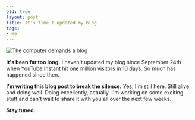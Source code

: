 ```yaml
---
old: true
layout: post
title: It's time I updated my blog
tags:
- me
---
```


![The computer demands a blog](/images/the-computer-demands-a-blog.gif)

**It's been far too long.** I haven't updated my blog since September 24th when [YouTube Instant](http://ytinstant.com) hit [one million visitors in 10 days](/one-million-visitors-in-10-days/). So much has happened since then.

**I'm writing this blog post to break the silence.** Yes, I'm still here. Still alive and doing well. Doing excellently, actually. I'm working on some exciting stuff and can't wait to share it with you all over the next few weeks.

**Stay tuned.**